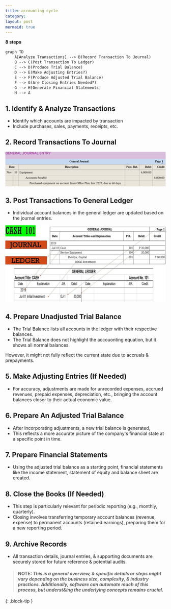 ```yaml
---
title: accounting cycle
category: 
layout: post
mermaid: true
---
```


**8 steps**

```mermaid
graph TD
    A[Analyze Transactions] --> B(Record Transaction To Journal)
    B --> C(Post Transaction To Ledger)
    C --> D(Produce Trial Balance)
    D --> E(Make Adjusting Entries?)
    E --> F(Produce Adjusted Trial Balance)
    F --> G(Are Closing Entries Needed?)
    G --> H[Generate Financial Statements]
    H --> A
```


## 1. Identify & Analyze Transactions

- Identify which accounts are impacted by transaction
- Include purchases, sales, payments, receipts, etc.

## 2. Record Transactions To Journal

![](/assets/mc-graw-accounting-course/example.journal.entry.png)

## 3. Post Transactions To General Ledger

- Individual account balances in the general ledger are updated based on the journal entries.

![](/assets/misc/post.2.ledger.jpg)

## 4. Prepare Unadjusted Trial Balance

- The Trial Balance lists all accounts in the ledger with their respective balances.  
- The Trial Balance does not highlight the accouonting equation, but it shows all normal balances.  

However, it might not fully reflect the current state due to accruals & prepayments.

## 5. Make Adjusting Entries (If Needed)

- For accuracy, adjustments are made for unrecorded expenses, accrued revenues, prepaid expenses, depreciation, etc., bringing the account balances closer to their actual economic value.

## 6. Prepare An Adjusted Trial Balance

- After incorporating adjustments, a new trial balance is generated,
- This reflects a more accurate picture of the company's financial state at a specific point in time.

## 7. Prepare Financial Statements

- Using the adjusted trial balance as a starting point, financial statements like the income statement, statement of equity and balance sheet are created.

## 8. Close the Books (If Needed)

- This step is particularly relevant for periodic reporting (e.g., monthly, quarterly).  
- Closing involves transferring temporary account balances (revenue, expense) to permanent accounts (retained earnings), preparing them for a new reporting period.

## 9. Archive Records

- All transaction details, journal entries, & supporting documents are securely stored for future reference & potential audits.

> #### NOTE: *This is a general overview, & specific details or steps might vary depending on the business size, complexity, & industry practices. Additionally, software can automate much of this process, but underst&ing the underlying concepts remains crucial.*
{: .block-tip }
